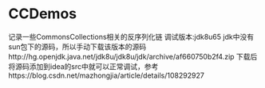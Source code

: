 # CCDemos
记录一些CommonsCollections相关的反序列化链
调试版本:jdk8u65
jdk中没有sun包下的源码，所以手动下载该版本的源码http://hg.openjdk.java.net/jdk8u/jdk8u/jdk/archive/af660750b2f4.zip
下载后将源码添加到idea的src中就可以正常调试，参考https://blog.csdn.net/mazhongjia/article/details/108292927
